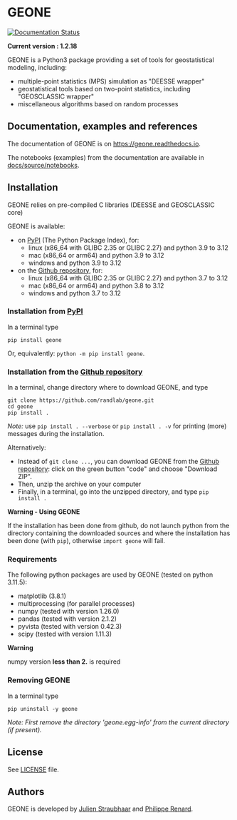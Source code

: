 # GEONE

[![Documentation Status](https://readthedocs.org/projects/geone/badge/?version=latest)](https://geone.readthedocs.io/en/latest/?badge=latest)

**Current version : 1.2.18** <!-- Update manually here! see src/geone/_version.py -->

GEONE is a Python3 package providing a set of tools for geostatistical modeling, including:

- multiple-point statistics (MPS) simulation as "DEESSE wrapper"
- geostatistical tools based on two-point statistics, including  "GEOSCLASSIC wrapper"
- miscellaneous algorithms based on random processes

## Documentation, examples and references

The documentation of GEONE is on https://geone.readthedocs.io.

<!-- The notebooks (examples) from the documentation are available in [docs/source/notebooks](./docs/source/notebooks). -->
The notebooks (examples) from the documentation are available in [docs/source/notebooks](https://github.com/randlab/geone/tree/master/docs/source/notebooks).

## Installation

GEONE relies on pre-compiled C libraries (DEESSE and GEOSCLASSIC core)

GEONE is available:

- on [PyPI](https://pypi.org/project/geone) (The Python Package Index), for:
    - linux (x86_64 with GLIBC 2.35 or GLIBC 2.27) and python 3.9 to 3.12
    - mac (x86_64 or arm64) and python 3.9 to 3.12
    - windows and python 3.9 to 3.12
- on the [Github repository](https://github.com/randlab/geone), for:
    - linux (x86_64 with GLIBC 2.35 or GLIBC 2.27) and python 3.7 to 3.12
    - mac (x86_64 or arm64) and python 3.8 to 3.12
    - windows and python 3.7 to 3.12

### Installation from [PyPI](https://pypi.org/project/geone)

In a terminal type
```
pip install geone
```
Or, equivalently: `python -m pip install geone`.

### Installation from the [Github repository](https://github.com/randlab/geone)

In a terminal, change directory where to download GEONE, and type
```
git clone https://github.com/randlab/geone.git
cd geone
pip install .
```

*Note:* use `pip install . --verbose` or `pip install . -v` for printing (more) messages during the installation.

Alternatively:

- Instead of `git clone ...`, you can download GEONE from the [Github repository](https://github.com/randlab/geone): click on the green button "code" and choose "Download ZIP".
- Then, unzip the archive on your computer
- Finally, in a terminal, go into the unzipped directory, and type `pip install .`

**Warning - Using GEONE**

If the installation has been done from github, do not launch python from the directory containing the downloaded sources and where the installation has been done (with `pip`), otherwise `import geone` will fail.

### Requirements

The following python packages are used by GEONE (tested on python 3.11.5):

- matplotlib (3.8.1)
- multiprocessing (for parallel processes)
- numpy (tested with version 1.26.0)
- pandas (tested with version 2.1.2)
- pyvista (tested with version 0.42.3)
- scipy (tested with version 1.11.3)

**Warning**

numpy version **less than 2.** is required

### Removing GEONE
In a terminal type

`pip uninstall -y geone`

*Note: First remove the directory 'geone.egg-info' from the current directory (if present).*

<!--
## References

### Some references about DEESSE
- J. Straubhaar, P. Renard (2021) Conditioning Multiple-Point Statistics Simulation to Inequality Data. Earth and Space Science, [doi:10.1029/2020EA001515](https://dx.doi.org/10.1029/2020EA001515)
- J. Straubhaar, P. Renard, T. Chugunova (2020) Multiple-point statistics using multi-resolution images. Stochastic Environmental Research and Risk Assessment 20, 251-273, [doi:10.1007/s00477-020-01770-8](https://dx.doi.org/10.1007/s00477-020-01770-8)
- J. Straubhaar, P. Renard, G. Mariethoz (2016) Conditioning multiple-point statistics simulations to block data. Spatial Statistics 16, 53-71, [doi:10.1016/j.spasta.2016.02.005](https://dx.doi.org/10.1016/j.spasta.2016.02.005)
- G. Mariethoz, J. Straubhaar, P. Renard, T. Chugunova, P. Biver (2015) Constraining distance-based multipoint simulations to proportions and trends. Environmental Modelling & Software 72, 184-197, [doi:10.1016/j.envsoft.2015.07.007](https://dx.doi.org/10.1016/j.envsoft.2015.07.007)
- G. Mariethoz, P. Renard, J. Straubhaar (2010) The Direct Sampling method to perform multiple-point geostatistical simulation. Water Resources Research 46, W11536, [doi:10.1029/2008WR007621](https://dx.doi.org/10.1029/2008WR007621)

### Reference about DEESSEX
- A. Comunian, P. Renard, J. Straubhaar (2012) 3D multiple-point statistics simulation using 2D training images. Computers & Geosciences 40, 49-65, [doi:10.1016/j.cageo.2011.07.009](https://dx.doi.org/10.1016/j.cageo.2011.07.009)

### Some references about GRF
- J. W. Cooley and J. W. Tukey (1965) An algorithm for machine calculation of complex fourier series. Mathematics of Computation 19(90):297-301, [doi:10.2307/2003354](https://dx.doi.org/10.2307/2003354)
- C. R. Dietrich and G. N. Newsam (1993) A fast and exact method for multidimensional gaussian stochastic simulations. Water Resources Research 29(8):2861-2869, [doi:10.1029/93WR01070](https://dx.doi.org/10.1029/93WR01070)
- A. T. A. Wood and G. Chan (1994) Simulation of stationary gaussian processes in [0,1]^d. Journal of Computational and Graphical Statistics 3(4):409-432, [doi:10.2307/1390903](https://dx.doi.org/10.2307/1390903)

### Other references
- C. Lantuéjoul (2002) Geostatistical Simulation, Models and Algorithms. Springer Verlag, Berlin, 256 p.
- P. Renard, D. Allard (2013), Connectivity metrics for subsurface flow and transport. Advances in Water Resources 51:168-196, `doi:10.1016/j.advwatres.2011.12.001 <https://doi.org/10.1016/j.advwatres.2011.12.001>`_
- J. Straubhaar, P. Renard (2024), Exploring substitution random functions composed of stationary multi-Gaussian processes. Stochastic Environmental Research and Risk Assessment, `doi:10.1007/s00477-024-02662-x <https://doi.org/10.1007/s00477-024-02662-x>`_
 -->

## License

<!-- See [LICENSE](LICENSE) file. -->
<!-- See [LICENSE](https://geone.readthedocs.io/en/latest/LICENSE.html) file. -->
See [LICENSE](https://github.com/randlab/geone/blob/master/LICENSE) file.

## Authors
GEONE is developed by [Julien Straubhaar](https://www.unine.ch/philippe.renard/home/the-team/julien-straubhaar.html) and [Philippe Renard](https://www.unine.ch/philippe.renard/home/the-team/philippe-renard.html).
